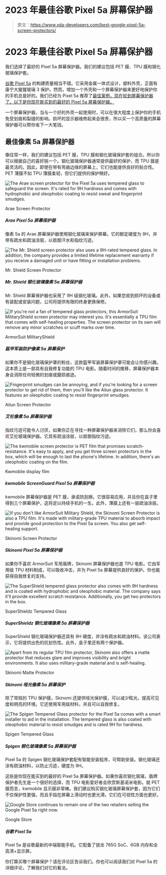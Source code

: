 # 2023 年最佳谷歌 Pixel 5a 屏幕保护器

> 原文：<https://www.xda-developers.com/best-google-pixel-5a-screen-protectors/>

# 2023 年最佳谷歌 Pixel 5a 屏幕保护器

我们选择了最好的 Pixel 5a 屏幕保护器。我们的建议包括 PET 膜、TPU 膜和钢化玻璃保护套。

[谷歌 Pixel 5a](https://www.xda-developers.com/google-pixel-5a/) 的构建质量相当不错。它采用金属一体式设计，塑料外壳，正面有康宁大猩猩玻璃 3 保护。然而，增加一个外壳和一个屏幕保护器来更好地保护你的手机总是好的。我们已经为 Pixel 5a 推荐了[最佳案例，现在轮到屏幕保护器了。以下是你现在能买到的最好的 Pixel 5a 屏幕保护器。](https://www.xda-developers.com/best-google-pixel-5a-cases/)

一个屏幕保护器，当与一个好的外壳一起使用时，可以在很大程度上保护你的手机免受划痕和裂缝的影响。损坏的显示器维修起来会很贵，所以买一个高质量的屏幕保护器可以帮你省下一大笔钱。

## 最佳像素 5a 屏幕保护器

像往常一样，我们的建议包括 PET 膜，TPU 膜和钢化玻璃保护套的组合。所以你可以根据自己的喜好挑一个。钢化玻璃保护器通常提供最好的保护，而 TPU 膜是最灵活的。因此，即使在带有弯曲边缘的屏幕上，它们也能提供良好的贴合性。PET 薄膜不如 TPU 薄膜柔韧，但它们提供的保护稍好。

 <picture>![The Arae screen protector for the Pixel 5a uses tempered glass to safeguard the screen. It's rated for 9H hardness and comes with hydrophobic and oleophobic coating to resist sweat and fingerprint smudges.](img/dcd7a9ad4056af54037ba3733ecce630.png)</picture> 

Arae Screen Protector

##### Arae Pixel 5a 屏幕保护器

像素 5a 的 Arae 屏幕保护器使用钢化玻璃来保护屏幕。它的额定硬度为 9H，并带有疏水和疏油涂层，以抵御汗水和指纹污迹。

 <picture>![The Mr. Shield screen protector also uses a 9H-rated tempered glass. In addition, the company provides a limited lifetime replacement warranty if you receive a damaged unit or have fitting or installation problems.](img/a2b8a34936e61f887a0353ecd5159b97.png)</picture> 

Mr. Shield Screen Protector

##### Mr. Shield 钢化玻璃像素 5a 屏幕保护器

Mr. Shield 屏幕保护器也采用了 9H 级钢化玻璃。此外，如果您收到损坏的设备或有装配或安装问题，公司将提供有限的终身更换保修。

 <picture>![If you're not a fan of tempered glass protectors, this ArmorSuit MilitaryShield screen protector may interest you. It's essentially a TPU film that comes with self-healing properties. The screen protector on its own will remove any minor scratches or scuff marks over time.](img/87805a951557daac68aadba58c4e3b54.png)</picture> 

ArmorSuit MilitaryShield

##### 盔甲军装防护像素 5a 屏幕保护

如果你不是钢化玻璃保护罩的粉丝，这款盔甲军装屏幕保护罩可能会让你感兴趣。这本质上是一部具有自我修复功能的 TPU 电影。随着时间的推移，屏幕保护器本身会消除任何轻微的划痕或磨损痕迹。

 <picture>![Fingerprint smudges can be annoying, and if you're looking for a screen protector to get rid of them, then you'll like the Ailun glass protector. It features an oleophobic coating to resist fingerprint smudges.](img/787e36238a7ce7065523247929d0abcc.png)</picture> 

Ailun Screen Protector

##### 艾伦像素 5a 屏幕保护器

指纹污迹可能令人讨厌，如果你正在寻找一种屏幕保护器来消除它们，那么你会喜欢艾伦玻璃保护器。它具有疏油涂层，以抵御指纹污迹。

 <picture>![The kwmobile screen protector is PET film that promises scratch-resistance. It's easy to apply, and you get three screen protectors in the box, which will be enough to last the phone's lifetime. In addition, there's an oleophobic coating on the film.](img/bdfdd97877013003083c2fbee85438b9.png)</picture> 

Kwmobile display film

##### kwmobile ScreenGuard Pixel 5a 屏幕保护器

kwmobile 屏幕保护器是 PET 膜，承诺防刮擦。它很容易应用，并且你在盒子里得到三个屏幕保护，这将足以持续手机的一生。此外，薄膜上还有一层疏油涂层。

 <picture>![If you don't like ArmorSuit Military Shield, the Skinomi Screen Protector is also a TPU film. It's made with military-grade TPU material to absorb impact and provide good protection to the Pixel 5a screen. You also get self-healing support.](img/f323f894395055580543b3ab0a69b18f.png)</picture> 

Skinomi Screen Protector

##### Skinomi Pixel 5a 屏幕保护器

如果你不喜欢 ArmorSuit 军用盾牌，Skinomi 屏幕保护器也是 TPU 电影。它由军用级 TPU 材料制成，可以吸收冲击，并为 Pixel 5a 屏幕提供良好的保护。你也能获得自我修复的支持。

 <picture>![The SuperShield tempered glass protector also comes with 9H hardness and is coated with hydrophobic and oleophobic material. The company says it'll provide excellent scratch resistance. Additionally, you get two protectors in the box.](img/535307ffa930fdd74f1a9362618501a6.png)</picture> 

SuperShieldz Tempered Glass

##### SuperShieldz 钢化玻璃像素 5a 屏幕保护器

SuperShield 钢化玻璃保护器还具有 9H 硬度，并涂有疏水和疏油材料。该公司表示，它将提供出色的抗划伤性。此外，盒子里还有两个保护器。

 <picture>![Apart from its regular TPU film protector, Skinomi also offers a matte protector that reduces glare and improves visibility and bright environments. It also uses military-grade material and is self-healing.](img/59171fa8237c4bc49ad7f3c89cd8c84f.png)</picture> 

Skinomi Matte Protector

##### Skinomi 哑光像素 5a 屏幕保护

除了常规的 TPU 保护膜，Skinomi 还提供哑光保护膜，可以减少眩光，提高可见度和明亮的环境。它还使用军用级材料，并且可以自我修复。

 <picture>![The Spigen Tempered Glass protector for the Pixel 5a comes with a smart installer to aid in the installation. The tempered glass is also coated with oleophobic material to resist smudges and is rated 9H for hardness.](img/00b9fb7ddf6de339e428057e3c380f39.png)</picture> 

Spigen Tempered Glass

##### Spigen 钢化玻璃像素 5a 屏幕保护器

Pixel 5a 的 Spigen 钢化玻璃保护套配有智能安装程序，可帮助安装。钢化玻璃还涂有疏油材料，以防止污迹，硬度为 9H。

这些是你现在能买到的最好的 Pixel 5a 屏幕保护器。如果你喜欢钢化玻璃，盾牌保护者先生是一个很好的选择，而 TPU 电影爱好者会欣赏斯基诺米电影。就 PET 膜而言，kwmobile 显示膜非常棒。我们建议购买钢化玻璃屏幕保护套，因为它们不仅保护性更强，而且手指在屏幕上滑动时也更光滑。它们在可视性方面也更好。

 <picture>![Google Store continues to remain one of the two retailers selling the Google Pixel 5a right now.](img/254dc91413162c6dec14908385bb2a86.png)</picture> 

Google Store

##### 谷歌 Pixel 5a

Pixel 5a 是谷歌最新的中端智能手机。它配备了骁龙 765G SoC、6GB 内存和全高清+显示屏。

你打算买哪个屏幕保护？请在评论区告诉我们。你也可以阅读我们对 Pixel 5a 的详细评论，了解我们对它的看法。